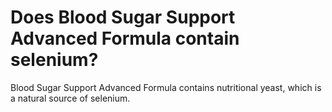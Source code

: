 # Does Blood Sugar Support Advanced Formula contain selenium?

Blood Sugar Support Advanced Formula contains nutritional yeast, which is a natural source of selenium.
